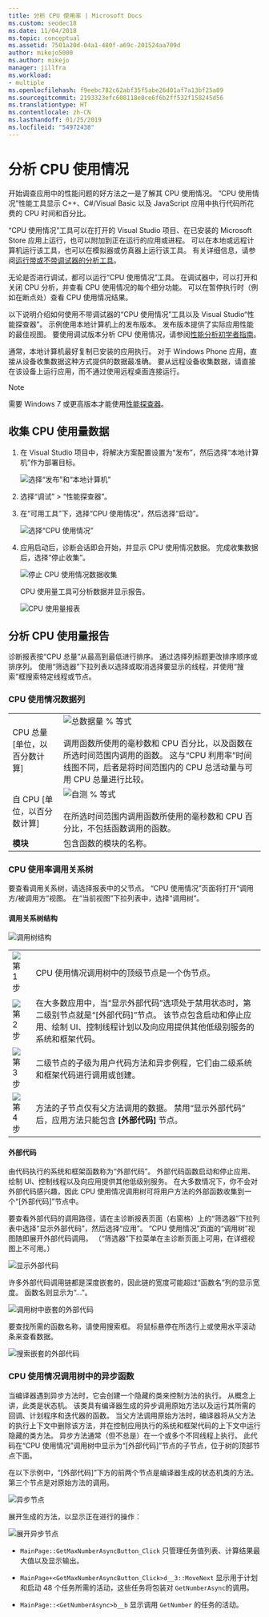 ```yaml
---
title: 分析 CPU 使用率 | Microsoft Docs
ms.custom: seodec18
ms.date: 11/04/2018
ms.topic: conceptual
ms.assetid: 7501a20d-04a1-480f-a69c-201524aa709d
author: mikejo5000
ms.author: mikejo
manager: jillfra
ms.workload:
- multiple
ms.openlocfilehash: f9eebc782c62abf35f5abe26d01af7a13bf25a09
ms.sourcegitcommit: 2193323efc608118e0ce6f6b2ff532f158245d56
ms.translationtype: HT
ms.contentlocale: zh-CN
ms.lasthandoff: 01/25/2019
ms.locfileid: "54972438"
---
```

# <a name="analyze-cpu-usage"></a>分析 CPU 使用情况 

开始调查应用中的性能问题的好方法之一是了解其 CPU 使用情况。 “CPU 使用情况”性能工具显示 C++、C#/Visual Basic 以及 JavaScript 应用中执行代码所花费的 CPU 时间和百分比。 

“CPU 使用情况”工具可以在打开的 Visual Studio 项目、在已安装的 Microsoft Store 应用上运行，也可以附加到正在运行的应用或进程。 可以在本地或远程计算机运行该工具，也可以在模拟器或仿真器上运行该工具。 有关详细信息，请参阅[运行带或不带调试器的分析工具](../profiling/running-profiling-tools-with-or-without-the-debugger.md)。 

无论是否进行调试，都可以运行“CPU 使用情况”工具。 在调试器中，可以打开和关闭 CPU 分析，并查看 CPU 使用情况的每个细分功能。 可以在暂停执行时（例如在断点处）查看 CPU 使用情况结果。  

以下说明介绍如何使用不带调试器的“CPU 使用情况”工具以及 Visual Studio“性能探查器”。 示例使用本地计算机上的发布版本。 发布版本提供了实际应用性能的最佳视图。 要使用调试版本分析 CPU 使用情况，请参阅[性能分析初学者指南](../profiling/beginners-guide-to-performance-profiling.md)。

通常，本地计算机最好复制已安装的应用执行。 对于 Windows Phone 应用，直接从设备收集数据这种方式提供的数据最准确。 要从远程设备收集数据，请直接在该设备上运行应用，而不通过使用远程桌面连接运行。 

>[!NOTE]
>需要 Windows 7 或更高版本才能使用[性能探查器](../profiling/profiling-feature-tour.md)。
  
##  <a name="collect-cpu-usage-data"></a>收集 CPU 使用量数据  
  
1. 在 Visual Studio 项目中，将解决方案配置设置为“发布”，然后选择“本地计算机”作为部署目标。  
  
    ![选择“发布”和“本地计算机”](../profiling/media/cpuuse_selectreleaselocalmachine.png "Select Release and Local Machine")  
  
1. 选择“调试” > “性能探查器”。  
  
1. 在“可用工具”下，选择“CPU 使用情况”，然后选择“启动”。  
  
    ![选择“CPU 使用情况”](../profiling/media/cpuuse_lib_choosecpuusage.png "Select CPU Usage")  
  
4. 应用启动后，诊断会话即会开始，并显示 CPU 使用情况数据。 完成收集数据后，选择“停止收集”。  
  
   ![停止 CPU 使用情况数据收集](../profiling/media/cpu_use_wt_stopcollection.png "Stop CPU Usage data collection")  
  
   CPU 使用量工具可分析数据并显示报告。  
  
   ![CPU 使用量报表](../profiling/media/cpu_use_wt_report.png "CPU Usage report")  
  

## <a name="analyze-the-cpu-usage-report"></a>分析 CPU 使用量报告  
  
诊断报表按“CPU 总量”从最高到最低进行排序。 通过选择列标题更改排序顺序或排序列。 使用“筛选器”下拉列表以选择或取消选择要显示的线程，并使用“搜索”框搜索特定线程或节点。 

###  <a name="BKMK_Call_tree_data_columns"></a> CPU 使用情况数据列  

|||  
|-|-|  
|CPU 总量 [单位，以百分数计算]|![总数据量 % 等式](../profiling/media/cpu_use_wt_totalpercentequation.png "CPU_USE_WT_TotalPercentEquation")<br /><br /> 调用函数所使用的毫秒数和 CPU 百分比，以及函数在所选时间范围内调用的函数。 这与“CPU 利用率”时间线图不同，后者是将时间范围内的 CPU 总活动量与可用 CPU 总量进行比较。|  
|自 CPU [单位，以百分数计算]|![自测 % 等式](../profiling/media/cpu_use_wt_selflpercentequation.png "CPU_USE_WT_SelflPercentEquation")<br /><br /> 在所选时间范围内调用函数所使用的毫秒数和 CPU 百分比，不包括函数调用的函数。|  
|**模块**|包含函数的模块的名称。   
  
###  <a name="BKMK_The_CPU_Usage_call_tree"></a> CPU 使用率调用关系树 

要查看调用关系树，请选择报表中的父节点。 “CPU 使用情况”页面将打开“调用方/被调用方”视图。 在“当前视图”下拉列表中，选择“调用树”。  
  
####  <a name="BKMK_Call_tree_structure"></a>调用关系树结构  

 ![调用树结构](../profiling/media/cpu_use_wt_getmaxnumbercalltree_annotated.png "Call tree structure")  
  
|||  
|-|-|  
|![第 1 步](../profiling/media/procguid_1.png "ProcGuid_1")|CPU 使用情况调用树中的顶级节点是一个伪节点。|  
|![第 2 步](../profiling/media/procguid_2.png "ProcGuid_2")|在大多数应用中，当“显示外部代码”选项处于禁用状态时，第二级别节点就是“[外部代码]”节点。 该节点包含启动和停止应用、绘制 UI、控制线程计划以及向应用提供其他低级别服务的系统和框架代码。|  
|![第 3 步](../profiling/media/procguid_3.png "ProcGuid_3")|二级节点的子级为用户代码方法和异步例程，它们由二级系统和框架代码进行调用或创建。|  
|![第 4 步](../profiling/media/procguid_4.png "ProcGuid_4")|方法的子节点仅有父方法调用的数据。 禁用“显示外部代码”  后，应用方法只能包含 **[外部代码]** 节点。|  
  
####  <a name="BKMK_External_Code"></a> 外部代码  

 由代码执行的系统和框架函数称为“外部代码”。 外部代码函数启动和停止应用、绘制 UI、控制线程以及向应用提供其他低级别服务。 在大多数情况下，你不会对外部代码感兴趣，因此 CPU 使用情况调用树可将用户方法的外部函数收集到一个“[外部代码]”节点中。  
  
 要查看外部代码的调用路径，请在主诊断报表页面（右窗格）上的“筛选器”下拉列表中选择“显示外部代码”，然后选择“应用”。 “CPU 使用情况”页面的“调用树”视图随即展开外部代码调用。 （“筛选器”下拉菜单在主诊断页面上可用，在详细视图上不可用。）
  
 ![显示外部代码](../profiling/media/cpu_use_wt_filterview.png "Show External Code")  
  
 许多外部代码调用链都是深度嵌套的，因此链的宽度可能超过“函数名”列的显示宽度。 函数名则显示为“...”。  
  
 ![调用树中嵌套的外部代码](../profiling/media/cpu_use_wt_showexternalcodetoowide.png "Nested external code in the call tree")  
  
 要查找所需的函数名称，请使用搜索框。 将鼠标悬停在所选行上或使用水平滚动条来查看数据。  
  
 ![搜索嵌套的外部代码](../profiling/media/cpu_use_wt_showexternalcodetoowide_found.png "Search for nested external code")  
  
###  <a name="BKMK_Asynchronous_functions_in_the_CPU_Usage_call_tree"></a> CPU 使用情况调用树中的异步函数  

 当编译器遇到异步方法时，它会创建一个隐藏的类来控制方法的执行。 从概念上讲，此类是状态机。 该类具有编译器生成的异步调用原始方法以及运行其所需的回调、计划程序和迭代器的函数。 当父方法调用原始方法时，编译器将从父方法的执行上下文中删除该方法，并在控制应用执行的系统和框架代码的上下文中运行隐藏的类方法。 异步方法通常（但不总是）在一个或多个不同线程上执行。 此代码在“CPU 使用情况”调用树中显示为“[外部代码]”节点的子节点，位于树的顶部节点下面。  

在以下示例中，“[外部代码]”下方的前两个节点是编译器生成的状态机类的方法。 第三个节点是对原始方法的调用。 
  
![异步节点](media/cpu_use_wt_getmaxnumberasync_selected.png "Asynchronous node")  

展开生成的方法，以显示正在进行的操作：

![展开异步节点](media/cpu_use_wt_getmaxnumberasync_expandedcalltree.png "Expanded asynchronous node")  

- `MainPage::GetMaxNumberAsyncButton_Click` 只管理任务值列表、计算结果最大值以及显示输出。
  
- `MainPage+<GetMaxNumberAsyncButton_Click>d__3::MoveNext` 显示用于计划和启动 48 个任务所需的活动，这些任务将包装对 `GetNumberAsync`的调用。
  
- `MainPage::<GetNumberAsync>b__b` 显示调用 `GetNumber` 的任务的活动。
